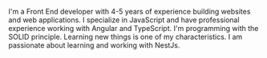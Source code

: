 I'm a Front End developer with 4-5 years of experience building websites and web applications.
I specialize in JavaScript and have professional experience working with Angular and TypeScript.
I'm programming with the SOLID principle.
Learning new things is one of my characteristics.
I am passionate about learning and working with NestJs.

<!---
Mahdidzt/Mahdidzt is a ✨ special ✨ repository because its `README.md` (this file) appears on your GitHub profile.
You can click the Preview link to take a look at your changes.
--->
